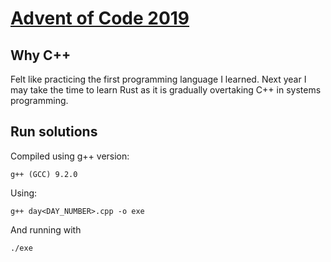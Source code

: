 # [Advent of Code 2019](https://adventofcode.com/2019)

## Why C++

Felt like practicing the first programming language I learned.
Next year I may take the time to learn Rust as it is gradually overtaking C++ in systems programming.

## Run solutions

Compiled using g++ version:
```
g++ (GCC) 9.2.0
```

Using:
```
g++ day<DAY_NUMBER>.cpp -o exe
```

And running with
```
./exe
```
